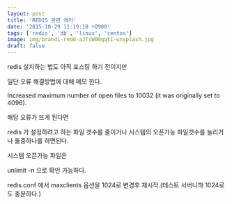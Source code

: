 ```yaml
---
layout: post
title: 'REDIS 관련 에러'
date: '2015-10-29 11:19:18 +0900'
tags: ['redis', 'db', 'linux', 'centos']
image: img/brandi-redd-aJTiW00qqtI-unsplash.jpg
draft: false
---
```


redis 설치하는 법도 아직 포스팅 하기 전이지만

일단 오류 해결방법에 대해 메모 한다.

Increased maximum number of open files to 10032 (it was originally set to 4096).

해당 오류가 뜨게 된다면

redis 가 설정하려고 하는 파일 갯수를 줄이거나
시스템의 오픈가능 파일갯수를 늘리거나 둘중하나를 하면된다.

시스템 오픈가능 파일은

unlimit -n 으로 확인 가능하다.

redis.conf 에서 maxclients 옵션을 1024로 변경후 재시작.(테스트 서버니까 1024로도 충분하다.)
